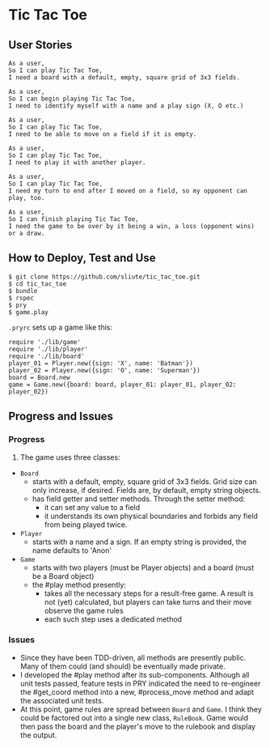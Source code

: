 # Tic Tac Toe

## User Stories
```
As a user,
So I can play Tic Tac Toe,
I need a board with a default, empty, square grid of 3x3 fields.

As a user,
So I can begin playing Tic Tac Toe,
I need to identify myself with a name and a play sign (X, O etc.)

As a user,
So I can play Tic Tac Toe,
I need to be able to move on a field if it is empty.

As a user,
So I can play Tic Tac Toe,
I need to play it with another player.

As a user,
So I can play Tic Tac Toe,
I need my turn to end after I moved on a field, so my opponent can play, too.

As a user,
So I can finish playing Tic Tac Toe,
I need the game to be over by it being a win, a loss (opponent wins) or a draw.

```

## How to Deploy, Test and Use
```
$ git clone https://github.com/sliute/tic_tac_toe.git
$ cd tic_tac_toe
$ bundle
$ rspec
$ pry
$ game.play
```

`.pryrc` sets up a game like this:
```
require './lib/game'
require './lib/player'
require './lib/board'
player_01 = Player.new({sign: 'X', name: 'Batman'})
player_02 = Player.new({sign: 'O', name: 'Superman'})
board = Board.new
game = Game.new({board: board, player_01: player_01, player_02: player_02})
```

## Progress and Issues

### Progress
1. The game uses three classes:
  * `Board`
    - starts with a default, empty, square grid of 3x3 fields. Grid size can only increase, if desired. Fields are, by default, empty string objects.
    - has field getter and setter methods. Through the setter method:
      - it can set any value to a field
      - it understands its own physical boundaries and forbids any field from being played twice.
  * `Player`
    - starts with a name and a sign. If an empty string is provided, the name defaults to 'Anon'
  * `Game`
    - starts with two players (must be Player objects) and a board (must be a Board object)
    - the #play method presently:
      - takes all the necessary steps for a result-free game. A result is not (yet) calculated, but players can take turns and their move observe the game rules
      - each such step uses a dedicated method

### Issues
  * Since they have been TDD-driven, all methods are presently public. Many of them could (and should) be eventually made private.
  * I developed the #play method after its sub-components. Although all unit tests passed, feature tests in PRY indicated the need to re-engineer the #get_coord method into a new, #process_move method and adapt the associated unit tests.
  * At this point, game rules are spread between `Board` and `Game`. I think they could be factored out into a single new class, `RuleBook`. Game would then pass the board and the player's move to the rulebook and display the output.
